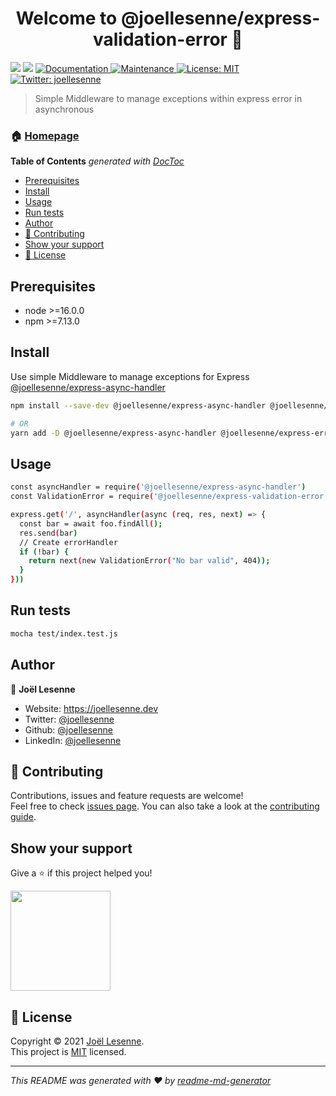 <h1 align="center">Welcome to @joellesenne/express-validation-error 👋</h1>
<p>

  <img src="https://img.shields.io/badge/node-%3E%3D16.0.0-blue.svg" />
  <img src="https://img.shields.io/badge/npm-%3E%3D7.13.0-blue.svg" />
  <a href="https://github.com/joellesenne/express-validation-error#readme" target="_blank">
    <img alt="Documentation" src="https://img.shields.io/badge/documentation-yes-brightgreen.svg" />
  </a>
  <a href="https://github.com/joellesenne/express-validation-error/graphs/commit-activity" target="_blank">
    <img alt="Maintenance" src="https://img.shields.io/badge/Maintained%3F-yes-green.svg" />
  </a>
  <a href="https://github.com/joellesenne/express-validation-error/blob/main/LICENSE" target="_blank">
    <img alt="License: MIT" src="https://img.shields.io/github/license/joellesenne/@joellesenne/express-validation-error" />
  </a>
  <a href="https://twitter.com/joellesenne" target="_blank">
    <img alt="Twitter: joellesenne" src="https://img.shields.io/twitter/follow/joellesenne.svg?style=social" />
  </a>
</p>

> Simple Middleware to manage exceptions within express error in asynchronous

### 🏠 [Homepage](https://github.com/joellesenne/express-validation-error#readme)

<!-- START doctoc generated TOC please keep comment here to allow auto update -->
<!-- DON'T EDIT THIS SECTION, INSTEAD RE-RUN doctoc TO UPDATE -->

**Table of Contents**  *generated with [DocToc](https://github.com/thlorenz/doctoc)*

- [Prerequisites](#prerequisites)
- [Install](#install)
- [Usage](#usage)
- [Run tests](#run-tests)
- [Author](#author)
- [🤝 Contributing](#-contributing)
- [Show your support](#show-your-support)
- [📝 License](#-license)

<!-- END doctoc generated TOC please keep comment here to allow auto update -->

## Prerequisites

- node >=16.0.0
- npm >=7.13.0

## Install

Use simple Middleware to manage exceptions for Express [@joellesenne/express-async-handler](https://github.com/joellesenne/express-async-handler)
```sh
npm install --save-dev @joellesenne/express-async-handler @joellesenne/express-error-handler

# OR
yarn add -D @joellesenne/express-async-handler @joellesenne/express-error-handler
```

## Usage

```sh
const asyncHandler = require('@joellesenne/express-async-handler')
const ValidationError = require('@joellesenne/express-validation-error')

express.get('/', asyncHandler(async (req, res, next) => {
  const bar = await foo.findAll();
  res.send(bar)
  // Create errorHandler
  if (!bar) {
    return next(new ValidationError("No bar valid", 404));
  }
}))
```

## Run tests

```sh
mocha test/index.test.js
```

## Author

👤 **Joël Lesenne**

* Website: https://joellesenne.dev
* Twitter: [@joellesenne](https://twitter.com/joellesenne)
* Github: [@joellesenne](https://github.com/joellesenne)
* LinkedIn: [@joellesenne](https://linkedin.com/in/joellesenne)

## 🤝 Contributing

Contributions, issues and feature requests are welcome!<br />Feel free to check [issues page](https://github.com/joellesenne/express-validation-error/issues). You can also take a look at the [contributing guide](https://github.com/joellesenne/express-validation-error/blob/master/CONTRIBUTING.md).

## Show your support

Give a ⭐️ if this project helped you!

<a href="https://www.patreon.com/joellesenne">
  <img src="https://c5.patreon.com/external/logo/become_a_patron_button@2x.png" width="160">
</a>

## 📝 License

Copyright © 2021 [Joël Lesenne](https://github.com/joellesenne). <br />
This project is [MIT](https://github.com/joellesenne/express-validation-error/blob/master/LICENSE) licensed.

***
_This README was generated with ❤️ by [readme-md-generator](https://github.com/kefranabg/readme-md-generator)_

